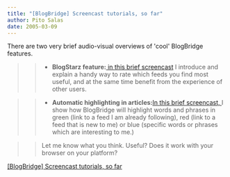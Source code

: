 ```yaml
---
title: "[BlogBridge] Screencast tutorials, so far"
author: Pito Salas
date: 2005-03-09
---
```


There are two very brief audio-visual overviews of 'cool' BlogBridge features.

>>

>>   * **BlogStarz feature:**[ in this brief
screencast](<http://www.blogbridge.com/movies/overview.mov>) I introduce and
explain a handy way to rate which feeds you find most useful, and at the same
time benefit from the experience of other users.

>>   * **Automatic highlighting in articles:**[In this brief screencast,
](<http://www.blogbridge.com/movies/highlights.mov>)I show how BlogBridge will
highlight words and phrases in green (link to a feed I am already following),
red (link to a feed that is new to me) or blue (specific words or phrases
which are interesting to me.)

>>

>> Let me know what you think. Useful? Does it work with your browser on your
platform?


[[BlogBridge] Screencast tutorials, so far](None)
